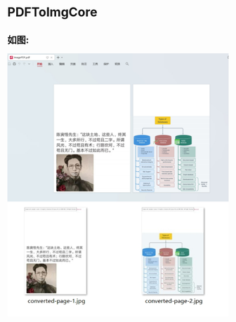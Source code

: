# PDFToImgCore

## 如图:
![code](https://raw.githubusercontent.com/WuLex/UsefulPicture/main/excelexportimgs/pdfexportimgs/imagepdf.png)
![code](https://raw.githubusercontent.com/WuLex/UsefulPicture/main/excelexportimgs/pdfexportimgs/convertedimg.png)
